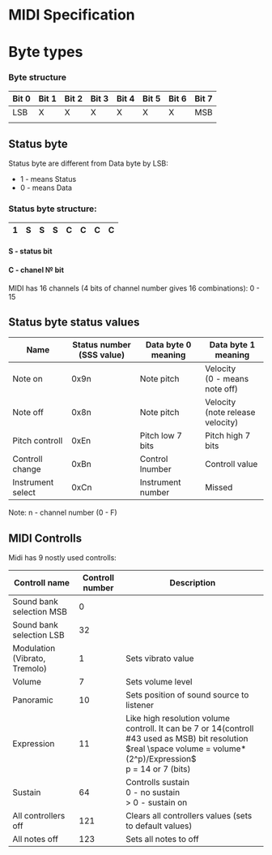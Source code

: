 # MIDI Specification

# Byte types

### Byte structure

| Bit 0 | Bit 1 | Bit 2 | Bit 3 | Bit 4 | Bit 5 | Bit 6 | Bit 7 |
| ----- | ----- | ----- | ----- | ----- | ----- | ----- | ----- |
| LSB   | X     | X     | X     | X     | X     | X     | MSB   |
|       |       |       |       |       |       |       |       |

## Status byte

Status byte are different from Data byte by LSB: 

* 1 - means Status
* 0 - means Data

### Status byte structure:

| 1    | S    | S    | S    | C    | C    | C    | C    |
| ---- | ---- | ---- | ---- | ---- | ---- | ---- | ---- |

#### S - status bit

#### C - chanel № bit

MIDI has 16 channels (4 bits of channel number gives 16 combinations): 0 - 15

## Status byte status values

| Name              | Status number (SSS value) | Data byte 0 meaning | Data byte 1 meaning                   |
| ----------------- | ------------------------- | ------------------- | ------------------------------------- |
| Note on           | 0x9n                      | Note pitch          | Velocity<br />(0 - means note off)    |
| Note off          | 0x8n                      | Note pitch          | Velocity<br />(note release velocity) |
| Pitch controll    | 0xEn                      | Pitch low 7 bits    | Pitch high 7 bits                     |
| Controll change   | 0xBn                      | Control lnumber     | Controll value                        |
| Instrument select | 0xCn                      | Instrument number   | Missed                                |

Note: n - channel number (0 - F)

## MIDI Controlls

Midi has 9 nostly used controlls:

| Controll name                 | Controll number | Description                                                  |
| ----------------------------- | --------------- | ------------------------------------------------------------ |
| Sound bank selection MSB      | 0               |                                                              |
| Sound bank selection LSB      | 32              |                                                              |
| Modulation (Vibrato, Tremolo) | 1               | Sets vibrato value                                           |
| Volume                        | 7               | Sets volume level                                            |
| Panoramic                     | 10              | Sets position of sound source to listener                    |
| Expression                    | 11              | Like high resolution volume controll. It can be 7 or 14(controll #43 used as MSB) bit resolution<br />$real \space volume = volume*(2^p)/Expression$<br />p = 14 or 7 (bits) |
| Sustain                       | 64              | Controlls sustain<br />0 - no sustain<br />> 0 - sustain on  |
| All controllers off           | 121             | Clears all controllers values (sets to default values)       |
| All notes off                 | 123             | Sets all notes to off                                        |

